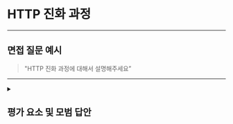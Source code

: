 # HTTP 진화 과정

---

## 면접 질문 예시

> "HTTP 진화 과정에 대해서 설명해주세요”

---

<details>
  <summary><h2> 평가 요소 및 모범 답안</h2></summary>

  ### 1. HTTP 버전 별 등장 배경 및 특징 이해
  - 포함내용
    * HTTP/0.9
      - 등장 배경 : HTML 파일을 주고 받기 위한 연구용 웹
      - 단일 GET 메서드, 헤더/상태코드 없음
    * HTTP/1.0
      - 등장 배경 : 상업적 웹 확산, 다양한 파일 및 상태 전달 필요
      - 헤더 필드 추가 -> 요청,응답의 메타데이터 및 Content-Type을 통한 다양한 파일 전송
      - HEAD, POST 메소드 및 상태코드 추가
    * HTTP/1.1
      - 등장 배경 : 웹 페이지 복잡도 증가 및 통신의 증가
      - 연결 상태 유지(Keep-Alive)
        * TCP 연결을 일정 시간 유지하여 TCP 핸드쉐이크 과정을 줄임
        * 오래 유지할 경우 서버에 부하 발생
      - 파이프라이닝
        * 요청에 대한 응답이 발생하기 전에 다른 요청들도 순차적으로 보냄
        * 응답은 요청 순서로 처리 됨
      - HTTPS와 RESTful도 이 시기에 등장
    * HTTP/2.0
      - 등장 배경 : 헤더 데이터의 증가 및 HOLB 문제
        * HOLB(Head-of-Line Blocking) : 앞선 요청의 응답이 지연됨에 따라 후속 요청도 지연되는 현상
      - 이진 프로토콜(HTTP1.1까지는 텍스트 기반 프로토콜)
      - 응답 다중화(multiplexing)
        * 하나의 TCP 연결에서 여러 요청을 프레임 단위로 잘라 교차 전송
          - 스트림 : 요청과 응답의 논리적 연결 단위, TCP 연결에서 여러 개의 스트림 존재
          - 메시지 : 하나의 요청과 응답을 구성하는 단위
          - 프레임 : 메시지를 구성하는 단위, 쪼개어 전송 후 수신 측에서 조립하여 사용
      - 헤더 필드 압축(HPACK) 지원
    * HTTP/3
      - 등장 배경 : TCP 연결의 근본적인 문제 해결
        * 데이터 손실 발생 시 패킷을 순서대로 처리해야 하므로 HOLB 발생
        * 네트워크 상황이 좋을 때 서서히 전송 속도를 올리는 혼잡 제어는 비효율
      - QUIC 기반 프로토콜 : UDP 기반 + 신뢰성 기능(패킷 재전송, 혼잡 제어, 흐름 제어) 직접 구현
      - 0-RTT(Round Trip Time, 왕복 시간) : 연결 정보를 저장하여 최초 연결 시 1-RTT, 다음 연결 시 연결 정보를 캐싱하여 0-RTT로 연결
      - 스트림이 완전히 독립적으로 동작해 데이터 손실이 발생해도 다른 스트림에 영향을 주지 않음
      - IP 기반이 아닌 연결별 고유 UUID를 이용해 연결 식별
      - 헤더 프레임 압축(QPACK) 지원
        
  ### 3.모범 답안 예시
      "HTTP/0.9는 GET을 통해 HTML 한 장을 받아오는 연구용 프로토콜이었습니다  
      상업적 웹이 등장하며 콘텐츠 종류와 상태를 알려주는 방법이 필요하여 HTTP/1.0이 등장했습니다  
      HTTP/1.1은 TCP 연결 과정을 줄이기 위한 Keep-Alive 기능과 여러 요청을 보낼 수 있는 파이프라인 기능이 추가됐습니다  
      HTTP/2.0부터는 텍스트 기반 프로토콜에서 이진 프로토콜로 바뀌었고, HOLB 문제 해결을 위해 하나의 연결에서 스트림을 통해 여러 요청을 처리하고 커진 헤더를 압축하기 위한 HPACK 기술이 등장했습니다  
      HTTP/3은 TCP 연결의 HOLB, 혼잡 제어 비효율 문제를 해결하기 위해 UDP 기반의 QUIC 프로토콜을 사용했습니다  
      이를 통해 연결 정보를 캐싱하여 0-RTT 연결이 가능하고, 스트림이 독립성을 확보했으며 헤더 프레임 압축 QPACK 기능을 사용할 수 있습니다"
